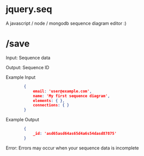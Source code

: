 jquery.seq
==========

A javascript / node / mongodb sequence diagram editor :)

/save
=====


Input: Sequence data

Output: Sequence ID

Example Input
```json
		{
			email: 'user@example.com',
			name: 'My first sequence diagram',
			elements: { },
			connections: { }
		}
```

Example Output

```json
		{
			_id: 'asd65asd64as65d4a6s54dasd87875'
		}
```

Error: Errors may occur when your sequence data is incomplete
